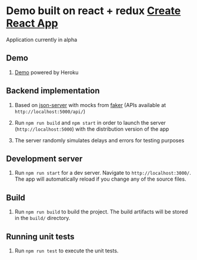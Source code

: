 Demo built on react + redux [Create React App](https://github.com/facebookincubator/create-react-app/blob/master/packages/react-scripts/template/README.md)
=========

Application currently in alpha

## Demo 

1. [Demo](https://mc-react-app.herokuapp.com) powered by Heroku 

## Backend implementation 

1. Based on [json-server](https://github.com/typicode/json-server) with mocks from [faker](https://github.com/Marak/faker.js) (APIs available at `http://localhost:5000/api/`)

2. Run ``npm run build`` and ``npm start`` in order to launch the server (``http://localhost:5000``) with the distribution version of the app 

3. The server randomly simulates delays and errors for testing purposes

## Development server

1. Run `npm run start` for a dev server. Navigate to `http://localhost:3000/`. The app will automatically reload if you change any of the source files.

## Build

1. Run `npm run build` to build the project. The build artifacts will be stored in the `build/` directory.

## Running unit tests

1. Run `npm run test` to execute the unit tests.
